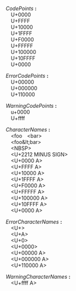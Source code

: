 &emsp;&emsp;<a name="CodePoints"></a>*CodePoints* **:**  
&emsp;&emsp;&emsp;<a name="CodePoints-bmlkvjfo"></a>U+0000  
&emsp;&emsp;&emsp;<a name="CodePoints-wdquvd6n"></a>U+FFFF  
&emsp;&emsp;&emsp;<a name="CodePoints-ndpnck1i"></a>U+10000  
&emsp;&emsp;&emsp;<a name="CodePoints-h4vt8z0k"></a>U+1FFFF  
&emsp;&emsp;&emsp;<a name="CodePoints-bxl-cbck"></a>U+F0000  
&emsp;&emsp;&emsp;<a name="CodePoints-z4hpv9jn"></a>U+FFFFF  
&emsp;&emsp;&emsp;<a name="CodePoints-it_rat9h"></a>U+100000  
&emsp;&emsp;&emsp;<a name="CodePoints-qunnedno"></a>U+10FFFF  
&emsp;&emsp;&emsp;<a name="CodePoints-bmlkvjfo"></a>U+0000  
  
&emsp;&emsp;<a name="ErrorCodePoints"></a>*ErrorCodePoints* **:**  
&emsp;&emsp;&emsp;<a name="ErrorCodePoints-j0wphbfg"></a>U+00000  
&emsp;&emsp;&emsp;<a name="ErrorCodePoints-3cejcius"></a>U+000000  
&emsp;&emsp;&emsp;<a name="ErrorCodePoints-q1hsxwyv"></a>U+110000  
  
&emsp;&emsp;<a name="WarningCodePoints"></a>*WarningCodePoints* **:**  
&emsp;&emsp;&emsp;<a name="WarningCodePoints-fmowjedz"></a>u+0000  
&emsp;&emsp;&emsp;<a name="WarningCodePoints-bvpcq1k9"></a>U+ffff  
  
&emsp;&emsp;<a name="CharacterNames"></a>*CharacterNames* **:**  
&emsp;&emsp;&emsp;<a name="CharacterNames-2q7mjfi-"></a>&lt;foo&emsp;&lt;bar&gt;  
&emsp;&emsp;&emsp;<a name="CharacterNames-wl3_uthh"></a>&lt;foo\&lt;bar&gt;  
&emsp;&emsp;&emsp;<a name="CharacterNames-qe6qukax"></a>&lt;NBSP&gt;  
&emsp;&emsp;&emsp;<a name="CharacterNames-eolopvl2"></a>&lt;U+2212 MINUS SIGN&gt;  
&emsp;&emsp;&emsp;<a name="CharacterNames-ryhkfcxi"></a>&lt;U+0000 A&gt;  
&emsp;&emsp;&emsp;<a name="CharacterNames-evia2eec"></a>&lt;U+FFFF A&gt;  
&emsp;&emsp;&emsp;<a name="CharacterNames-qj9x9z66"></a>&lt;U+10000 A&gt;  
&emsp;&emsp;&emsp;<a name="CharacterNames-iburkze1"></a>&lt;U+1FFFF A&gt;  
&emsp;&emsp;&emsp;<a name="CharacterNames-t9lq1e10"></a>&lt;U+F0000 A&gt;  
&emsp;&emsp;&emsp;<a name="CharacterNames-aaunhwgm"></a>&lt;U+FFFFF A&gt;  
&emsp;&emsp;&emsp;<a name="CharacterNames-eelp4ora"></a>&lt;U+100000 A&gt;  
&emsp;&emsp;&emsp;<a name="CharacterNames-3ydgfr1u"></a>&lt;U+10FFFF A&gt;  
&emsp;&emsp;&emsp;<a name="CharacterNames-ryhkfcxi"></a>&lt;U+0000 A&gt;  
  
&emsp;&emsp;<a name="ErrorCharacterNames"></a>*ErrorCharacterNames* **:**  
&emsp;&emsp;&emsp;<a name="ErrorCharacterNames-18sb8v4d"></a>&lt;U+&gt;  
&emsp;&emsp;&emsp;<a name="ErrorCharacterNames-b5acuw72"></a>&lt;U+A&gt;  
&emsp;&emsp;&emsp;<a name="ErrorCharacterNames-yj4dpbbw"></a>&lt;U+0&gt;  
&emsp;&emsp;&emsp;<a name="ErrorCharacterNames-m5ox1nyr"></a>&lt;U+0000&gt;  
&emsp;&emsp;&emsp;<a name="ErrorCharacterNames-7rlbieqo"></a>&lt;U+00000 A&gt;  
&emsp;&emsp;&emsp;<a name="ErrorCharacterNames-ldqb-gs9"></a>&lt;U+000000 A&gt;  
&emsp;&emsp;&emsp;<a name="ErrorCharacterNames-oxiqj8rw"></a>&lt;U+110000 A&gt;  
  
&emsp;&emsp;<a name="WarningCharacterNames"></a>*WarningCharacterNames* **:**  
&emsp;&emsp;&emsp;<a name="WarningCharacterNames-b8j74zjg"></a>&lt;U+ffff A&gt;  
  
